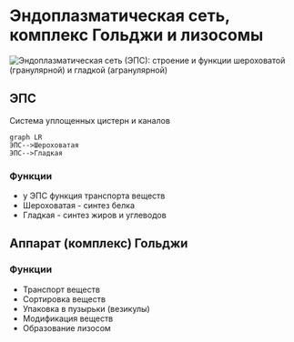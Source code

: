 # Эндоплазматическая сеть, комплекс Гольджи и лизосомы
![Эндоплазматическая сеть (ЭПС): строение и функции шероховатой (гранулярной)  и гладкой (агранулярной)](https://blgy.ru/wp-content/uploads/endoplazmaticheskaya-set.jpg)
## ЭПС
Система уплощенных цистерн и каналов
```mermaid
graph LR
ЭПС-->Шероховатая
ЭПС-->Гладкая
```
### Функции
-  у ЭПС функция транспорта веществ
- Шероховатая - синтез белка
- Гладкая - синтез жиров и углеводов
## Аппарат (комплекс) Гольджи
### Функции
- Транспорт веществ
- Сортировка веществ
- Упаковка в пузырьки (везикулы)
- Модификация веществ
- Образование лизосом
